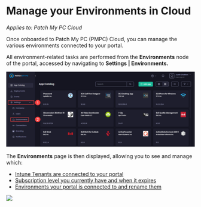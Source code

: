# Manage your Environments in Cloud

_Applies to: Patch My PC Cloud_

Once onboarded to Patch My PC (PMPC) Cloud, you can manage the various environments connected to your portal.

All environment-related tasks are performed from the **Environments** node of the portal, accessed by navigating to **Settings | Environments.**

![Navigating to “Settings | Environments”](<../../../.gitbook/assets/image-(1592) (1).png>)

The **Environments** page is then displayed, allowing you to see and manage which:

* [Intune Tenants are connected to your portal](manage-cloud-intune-tenants.md)
* [Subscription level you currently have and when it expires](manage-your-cloud-license.md)
* [Environments your portal is connected to and rename them](rename-your-cloud-environment.md)

![](../../../.gitbook/assets/image-\(2567\).png)
